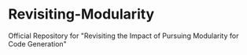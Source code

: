 # Revisiting-Modularity
Official Repository for "Revisiting the Impact of Pursuing Modularity for Code Generation"
